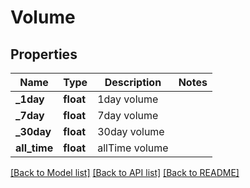 # Volume

## Properties
Name | Type | Description | Notes
------------ | ------------- | ------------- | -------------
**_1day** | **float** | 1day volume | 
**_7day** | **float** | 7day volume | 
**_30day** | **float** | 30day volume | 
**all_time** | **float** | allTime volume | 

[[Back to Model list]](../README.md#documentation-for-models) [[Back to API list]](../README.md#documentation-for-api-endpoints) [[Back to README]](../README.md)



